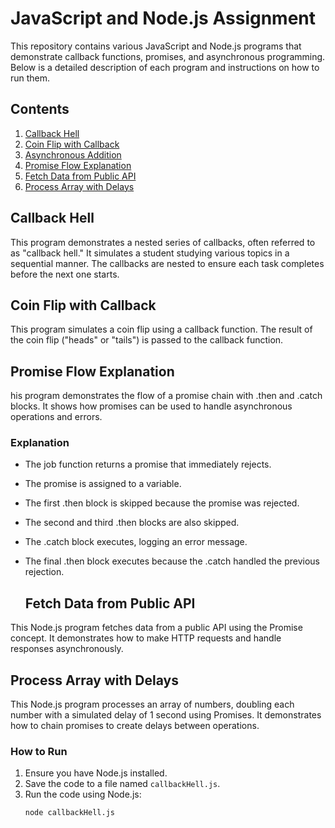 # JavaScript and Node.js Assignment

This repository contains various JavaScript and Node.js programs that demonstrate callback functions, promises, and asynchronous programming. Below is a detailed description of each program and instructions on how to run them.

## Contents

1. [Callback Hell](#callback-hell)
2. [Coin Flip with Callback](#coin-flip-with-callback)
3. [Asynchronous Addition](#asynchronous-addition)
4. [Promise Flow Explanation](#promise-flow-explanation)
5. [Fetch Data from Public API](#fetch-data-from-public-api)
6. [Process Array with Delays](#process-array-with-delays)

## Callback Hell

This program demonstrates a nested series of callbacks, often referred to as "callback hell." It simulates a student studying various topics in a sequential manner. The callbacks are nested to ensure each task completes before the next one starts.


## Coin Flip with Callback
This program simulates a coin flip using a callback function. The result of the coin flip ("heads" or "tails") is passed to the callback function.

## Promise Flow Explanation
his program demonstrates the flow of a promise chain with .then and .catch blocks. It shows how promises can be used to handle asynchronous operations and errors.

### Explanation
- The job function returns a promise that immediately rejects.
- The promise is assigned to a variable.
- The first .then block is skipped because the promise was rejected.
- The second and third .then blocks are also skipped.
- The .catch block executes, logging an error message.
- The final .then block executes because the .catch handled the previous rejection.

  ## Fetch Data from Public API
This Node.js program fetches data from a public API using the Promise concept. It demonstrates how to make HTTP requests and handle responses asynchronously.

## Process Array with Delays
This Node.js program processes an array of numbers, doubling each number with a simulated delay of 1 second using Promises. It demonstrates how to chain promises to create delays between operations.

### How to Run

1. Ensure you have Node.js installed.
2. Save the code to a file named `callbackHell.js`.
3. Run the code using Node.js:
   ```bash
   node callbackHell.js

